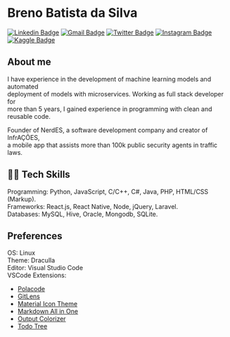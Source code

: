 # Breno Batista da Silva

[![Linkedin Badge](https://img.shields.io/badge/-brendalf-0077B5?style=flat&logo=Linkedin&logoColor=white&link=https://linkedin.com/in/obrendalf/)](https://linkedin.com/in/obrendalf/)
[![Gmail Badge](https://img.shields.io/badge/-brenophp@gmail.com-D44638?style=flat&logo=Gmail&logoColor=white&link=mailto:brenophp@gmail.com)](mailto:brenophp@gmail.com)
[![Twitter Badge](https://img.shields.io/badge/-obrendalf-55ACEE?style=flat&logo=Twitter&logoColor=white&link=https://twitter.com/obrendalf)](https://twitter.com/obrendalf)
[![Instagram Badge](https://img.shields.io/badge/-obrendalf-DD2A7B?style=flat&logo=Instagram&logoColor=white&link=https://instagram.com/obrendalf)](https://instagram.com/obrendalf)
[![Kaggle Badge](https://img.shields.io/badge/-brendalf-55ACEE?style=flat&logo=Kaggle&logoColor=white&link=https://kaggle.com/brendalf)](https://kaggle.com/brendalf)

## About me
I have experience in the development of machine learning models and automated <br>
deployment of models with microservices. Working as full stack developer for <br>
more than 5 years, I gained experience in programming with clean and reusable code.

Founder of NerdES, a software development company and creator of InfrAÇÕES, <br>
a mobile app that assists more than 100k public security agents in traffic laws. 

## 👨‍💻 Tech Skills
Programming: Python, JavaScript, C/C++, C#, Java, PHP, HTML/CSS (Markup).<br>
Frameworks: React.js, React Native, Node, jQuery, Laravel.<br>
Databases: MySQL, Hive, Oracle, Mongodb, SQLite.

## Preferences

OS: Linux<br>
Theme: Draculla<br>
Editor: Visual Studio Code<br>
VSCode Extensions:
- [Polacode](https://marketplace.visualstudio.com/items?itemName=pnp.polacode)
- [GitLens](https://marketplace.visualstudio.com/items?itemName=eamodio.gitlens)
- [Material Icon Theme](https://marketplace.visualstudio.com/items?itemName=PKief.material-icon-theme)
- [Markdown All in One](https://marketplace.visualstudio.com/items?itemName=yzhang.markdown-all-in-one)
- [Output Colorizer](https://marketplace.visualstudio.com/items?itemName=IBM.output-colorizer)
- [Todo Tree](https://marketplace.visualstudio.com/items?itemName=Gruntfuggly.todo-tree)
